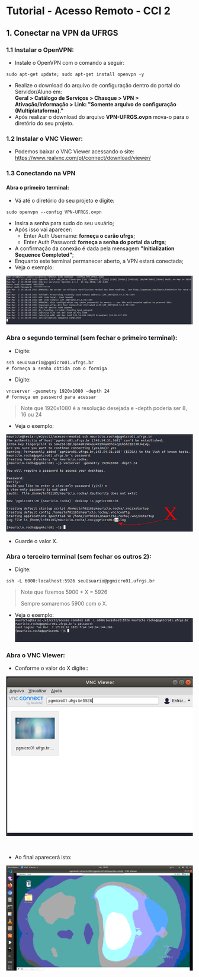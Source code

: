 # Tutorial - Acesso Remoto - CCI 2

## 1. Conectar na VPN da UFRGS

### 1.1 Instalar o OpenVPN:

- Instale o OpenVPN com o comando a seguir:

~~~shell
sudo apt-get update; sudo apt-get install openvpn -y
~~~

- Realize o download do arquivo de configuração dentro do portal do Servidor/Aluno em: <br>
**Geral > Catálogo de Serviços > Chasque > VPN > Ativação/Informação > Link: "Somente arquivo de configuração (Multiplataforma)."**
- Após realizar o download do arquivo **VPN-UFRGS.ovpn** mova-o para o diretório do seu projeto.

### 1.2 Instalar o VNC Viewer:

- Podemos baixar o VNC Viewer acessando o site: https://www.realvnc.com/pt/connect/download/viewer/


### 1.3 Conectando na VPN

#### Abra o primeiro terminal:

- Vá até o diretório do seu projeto e digite:
~~~shell
sudo openvpn --config VPN-UFRGS.ovpn
~~~

- Insira a senha para sudo do seu usuário;
- Após isso vai aparecer: 
  - Enter Auth Username:  **forneça o carão ufrgs**;
  - Enter Auth Password:  **forneça a senha do portal da ufrgs**;
- A confirmação da conexão é dada pela mensagem **"Initialization Sequence Completed"**;
- Enquanto este terminal permanecer aberto, a VPN estará conectada;
- Veja o exemplo:

![terminal1](/img/terminal1.png)

### Abra o segundo terminal (sem fechar o primeiro terminal): 

- Digite:
~~~shell
ssh seuUsuario@pgmicro01.ufrgs.br
# forneça a senha obtida com o formiga
~~~

- Digite:
~~~shell
vncserver -geometry 1920x1080 -depth 24
# forneça um password para acessar
~~~
> Note que 1920x1080 é a resolução desejada e -depth poderia ser 8, 16 ou 24

- Veja o exemplo:

![terminal2](/img/terminal2.png)

- Guarde o valor X.

### Abra o terceiro terminal (sem fechar os outros 2): 

- Digite:
~~~shell
ssh -L 6000:localhost:5926 seuUsuario@pgmicro01.ufrgs.br
~~~
> Note que fizemos 5900 + X = 5926
>
> Sempre somaremos 5900 com o X.

- Veja o exemplo:
![terminal3](/img/terminal3.png)

### Abra o VNC Viewer:

- Conforme o valor do X digite::

![vncviewer1](/img/vncviewer1.png)

<br>

- Ao final aparecerá isto:

![vncviewer2](/img/vncviewer2.png)





